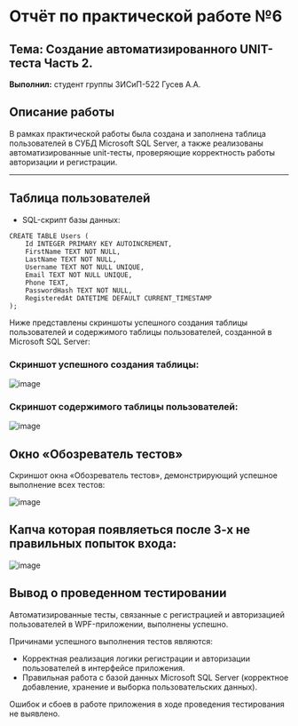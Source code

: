 # Отчёт по практической работе №6
## Тема: Создание автоматизированного UNIT-теста Часть 2.

**Выполнил:** студент группы ЗИСиП-522 Гусев А.А.

## Описание работы

В рамках практической работы была создана и заполнена таблица пользователей в СУБД Microsoft SQL Server, а также реализованы автоматизированные unit-тесты, проверяющие корректность работы авторизации и регистрации.
***

## Таблица пользователей
- SQL-скрипт базы данных:
````
CREATE TABLE Users (
    Id INTEGER PRIMARY KEY AUTOINCREMENT,
    FirstName TEXT NOT NULL,
    LastName TEXT NOT NULL,
    Username TEXT NOT NULL UNIQUE,
    Email TEXT NOT NULL UNIQUE,
    Phone TEXT,
    PasswordHash TEXT NOT NULL,
    RegisteredAt DATETIME DEFAULT CURRENT_TIMESTAMP
);
````
Ниже представлены скриншоты успешного создания таблицы пользователей и содержимого таблицы пользователей, созданной в Microsoft SQL Server:

### Скриншот успешного создания таблицы:
![image](https://github.com/user-attachments/assets/d8d42dd5-e62b-40d9-8b68-65657498adf4)


### Скриншот содержимого таблицы пользователей:
![image](https://github.com/user-attachments/assets/52ddeb2f-8eb2-4cc9-866b-0f16d6802edc)


## Окно «Обозреватель тестов»

Скриншот окна «Обозреватель тестов», демонстрирующий успешное выполнение всех тестов:

![image](https://github.com/user-attachments/assets/af21f03a-83aa-45b1-85c8-09c30488f229)


## Капча которая появляеться после 3-х не правильных попыток входа:

![image](https://github.com/user-attachments/assets/f13039ce-15a1-4297-b69a-bcc9901acbe6)


## Вывод о проведенном тестировании

Автоматизированные тесты, связанные с регистрацией и авторизацией пользователей в WPF-приложении, выполнены успешно. 

Причинами успешного выполнения тестов являются:
- Корректная реализация логики регистрации и авторизации пользователей в интерфейсе приложения.
- Правильная работа с базой данных Microsoft SQL Server (корректное добавление, хранение и выборка пользовательских данных).

Ошибок и сбоев в работе приложения в ходе проведения тестирования не выявлено.
